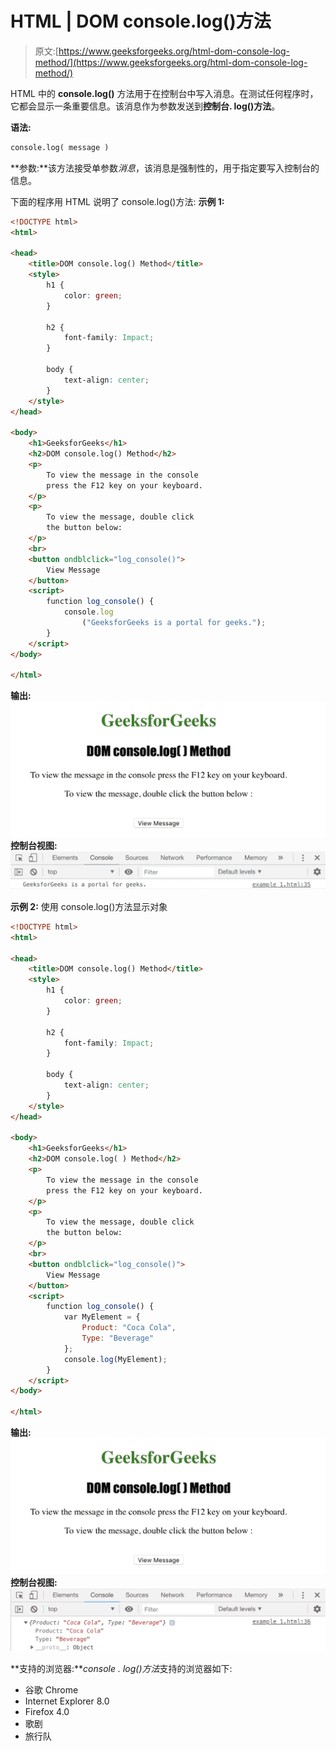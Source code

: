 # HTML | DOM console.log()方法

> 原文:[https://www.geeksforgeeks.org/html-dom-console-log-method/](https://www.geeksforgeeks.org/html-dom-console-log-method/)

HTML 中的 **console.log()** 方法用于在控制台中写入消息。在测试任何程序时，它都会显示一条重要信息。该消息作为参数发送到**控制台. log()方法**。

**语法:**

```html
console.log( message )
```

**参数:**该方法接受单参数*消息*，该消息是强制性的，用于指定要写入控制台的信息。

下面的程序用 HTML 说明了 console.log()方法:
**示例 1:**

```html
<!DOCTYPE html>
<html>

<head>
    <title>DOM console.log() Method</title>
    <style>
        h1 {
            color: green;
        }

        h2 {
            font-family: Impact;
        }

        body {
            text-align: center;
        }
    </style>
</head>

<body>
    <h1>GeeksforGeeks</h1>
    <h2>DOM console.log() Method</h2>
    <p>
        To view the message in the console 
        press the F12 key on your keyboard.
    </p>
    <p>
        To view the message, double click
        the button below:
    </p>
    <br>
    <button ondblclick="log_console()">
        View Message
    </button>
    <script>
        function log_console() {
            console.log
                ("GeeksforGeeks is a portal for geeks.");
        }
    </script>
</body>

</html>
```

**输出:**
![](img/0027e0f368383812047ab2327d1c268f.png)
**控制台视图:**
![](img/e7ed1e39dffb4524ef76da02c3e39fff.png)

**示例 2:** 使用 console.log()方法显示对象

```html
<!DOCTYPE html>
<html>

<head>
    <title>DOM console.log() Method</title>
    <style>
        h1 {
            color: green;
        }

        h2 {
            font-family: Impact;
        }

        body {
            text-align: center;
        }
    </style>
</head>

<body>
    <h1>GeeksforGeeks</h1>
    <h2>DOM console.log( ) Method</h2>
    <p>
        To view the message in the console
        press the F12 key on your keyboard.
    </p>
    <p>
        To view the message, double click
        the button below:
    </p>
    <br>
    <button ondblclick="log_console()">
        View Message
    </button>
    <script>
        function log_console() {
            var MyElement = {
                Product: "Coca Cola",
                Type: "Beverage"
            };
            console.log(MyElement);
        }
    </script>
</body>

</html>
```

**输出:**
![](img/0027e0f368383812047ab2327d1c268f.png)
**控制台视图:**
![](img/f0d44f765b5c8fe971d5e8494f87c09b.png)

**支持的浏览器:***console . log()方法*支持的浏览器如下:

*   谷歌 Chrome
*   Internet Explorer 8.0
*   Firefox 4.0
*   歌剧
*   旅行队